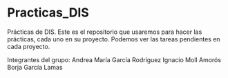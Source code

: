 # Practicas_DIS
Prácticas de DIS. Este es el repositorio que usaremos para hacer las prácticas, cada uno en su proyecto. Podemos ver las tareas pendientes en cada proyecto. 

Integrantes del grupo:
Andrea María García Rodríguez
Ignacio Moll Amorós
Borja García Lamas

